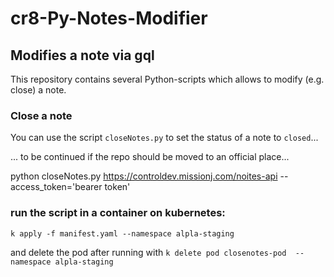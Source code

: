 # cr8-Py-Notes-Modifier
## Modifies a note via gql

This repository contains several Python-scripts which allows to modify (e.g. close) a note.

### Close a note
You can use the script `closeNotes.py` to set the status of a note to `closed`...

... to be continued if the repo should be moved to an official place...

python closeNotes.py https://controldev.missionj.com/noites-api --access_token='bearer token'

### run the script in a container on kubernetes:
`k apply -f manifest.yaml --namespace alpla-staging`

and delete the pod after running with
`k delete pod closenotes-pod  --namespace alpla-staging`
